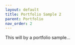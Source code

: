```yaml
---
layout: default
title: Portfolio Sample 2
parent: Portfolio
nav_order: 2
---
```


This will by a portfolio sample...